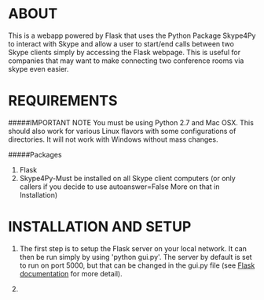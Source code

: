 # ABOUT

This is a webapp powered by Flask that uses the Python Package Skype4Py to interact with Skype and allow a user to start/end calls between two Skype clients simply by accessing the Flask webpage. This is useful for companies that may want to make connecting two conference rooms via skype even easier.

# REQUIREMENTS
#####IMPORTANT NOTE
You must be using Python 2.7 and Mac OSX. This should also work for various Linux flavors with some configurations of directories. It will not work with Windows without mass changes. 

#####Packages
1. Flask
2. Skype4Py-Must be installed on all Skype client computers (or only callers if you decide to use autoanswer=False More on that in Installation)

# INSTALLATION AND SETUP

1. The first step is to setup the Flask server on your local network. It can then be run simply by using 'python gui.py'. The server by default is set to run on port 5000, but that can be changed in the gui.py file (see [Flask documentation](http://flask.pocoo.org/docs/) for more detail).

2. 